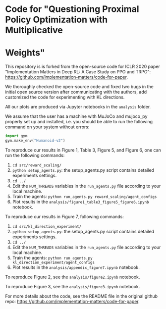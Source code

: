 # Code for "Questioning Proximal Policy Optimization with Multiplicative
# Weights"

This repository is is forked from the open-source code for ICLR 2020 paper
"Implementation Matters in Deep RL: A Case Study on PPO and TRPO":
<https://github.com/implementation-matters/code-for-paper>.

We thoroughly checked the open-source code and fixed two bugs in the initial
open source version after communicating with the authors, add customized the
code for experimenting with KL directions.

All our plots are produced via Jupyter notebooks in the ``analysis`` folder.

We assume that the user has a machine with MuJoCo and mujoco\_py properly set up and installed, i.e.
you should be able to run the following command on your system without errors:

```python
import gym
gym.make_env("Humanoid-v2")
```

To reproduce our results in Figure 1, Table 3, Figure 5, and Figure 6, one can run the
following commands:
1. ``cd src/reward_scaling/``
2. ``python setup_agents.py``: the setup\_agents.py script contains detailed
experiments settings.
3. ``cd ../``
4. Edit the ``NUM_THREADS`` variables in the ``run_agents.py`` file according to your local machine.
5. Train the agents: ``python run_agents.py reward_scaling/agent_configs``
6. Plot results in the ``analysis/figure1_table3_figure5_figure6.ipynb`` notebook.


To reproduce our results in Figure 7,
following commands:
1. ``cd src/kl_direction_experiment/``
2. ``python setup_agents.py``: the setup\_agents.py script contains detailed
experiments settings.
3. ``cd ../``
4. Edit the ``NUM_THREADS`` variables in the ``run_agents.py`` file according to your local machine.
5. Train the agents: ``python run_agents.py kl_direction_experiment/agent_configs``
6. Plot results in the ``analysis/appendix_figure7.ipynb`` notebook.


To reproduce Figure 2, see the ``analysis/figure2.ipynb`` notebook.

To reproduce Figure 3, see the ``analysis/figure3.ipynb`` notebook.


For more details about the code, see the README file in the original github repo:
<https://github.com/implementation-matters/code-for-paper>.
